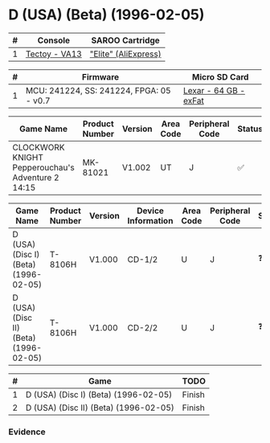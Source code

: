 # D (USA) (Beta) (1996-02-05)

| #   | Console                                                      | SAROO Cartridge                                                                                 |
| --- | ------------------------------------------------------------ | ----------------------------------------------------------------------------------------------- |
| 1   | [Tectoy - VA13](../../../../../Info/Consoles/VA13/README.md) | ["Elite" (AliExpress)](../../../../../Info/Cartridges/GuangzhouSanStarOnlineShop/1.6/README.md) |

| #   | Firmware                                 | Micro SD Card                                                                   |
| --- | ---------------------------------------- | ------------------------------------------------------------------------------- |
| 1   | MCU: 241224, SS: 241224, FPGA: 05 - v0.7 | [Lexar - 64 GB - exFat](../../../../../Info/SdCards/Lexar/64GB/exfat/README.md) |

| Game Name                                         | Product Number | Version | Area Code | Peripheral Code | Status             | Time Played |
| ------------------------------------------------- | -------------- | ------- | --------- | --------------- | ------------------ | ----------- |
| CLOCKWORK KNIGHT Pepperouchau's Adventure 2 14:15 | MK-81021       | V1.002  | UT        | J               | :white_check_mark: | 32 minutes  |

| Game Name                             | Product Number | Version | Device Information | Area Code | Peripheral Code | Status     | Time Played |
| ------------------------------------- | -------------- | ------- | ------------------ | --------- | --------------- | ---------- | ----------- |
| D (USA) (Disc I) (Beta) (1996-02-05)  | T-8106H        | V1.000  | CD-1/2             | U         | J               | :question: | N/A         |
| D (USA) (Disc II) (Beta) (1996-02-05) | T-8106H        | V1.000  | CD-2/2             | U         | J               | :question: | N/A         |

| #   | Game                                  | TODO   |
| --- | ------------------------------------- | ------ |
| 1   | D (USA) (Disc I) (Beta) (1996-02-05)  | Finish |
| 2   | D (USA) (Disc II) (Beta) (1996-02-05) | Finish |

### Evidence

<!-- [![](https://img.youtube.com/vi/2CEptfeUl3k/0.jpg)](https://www.youtube.com/watch?v=2CEptfeUl3k) -->
